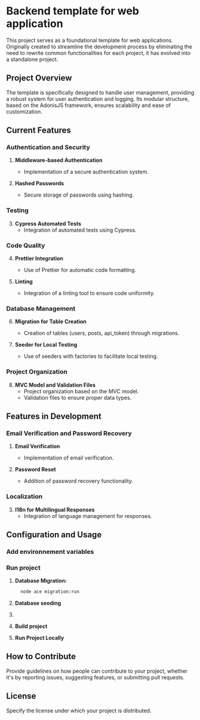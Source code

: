 # Backend template for web application

This project serves as a foundational template for web applications. Originally created to streamline the development process by eliminating the need to rewrite common functionalities for each project, it has evolved into a standalone project.

## Project Overview

The template is specifically designed to handle user management, providing a robust system for user authentication and logging. Its modular structure, based on the AdonisJS framework, ensures scalability and ease of customization.

## Current Features

### Authentication and Security
1. **Middleware-based Authentication**
   - Implementation of a secure authentication system.

2. **Hashed Passwords**
   - Secure storage of passwords using hashing.

### Testing
3. **Cypress Automated Tests**
   - Integration of automated tests using Cypress.

### Code Quality
4. **Prettier Integration**
   - Use of Prettier for automatic code formatting.

5. **Linting**
   - Integration of a linting tool to ensure code uniformity.

### Database Management
6. **Migration for Table Creation**
   - Creation of tables (users, posts, api_token) through migrations.

7. **Seeder for Local Testing**
   - Use of seeders with factories to facilitate local testing.

### Project Organization
8. **MVC Model and Validation Files**
   - Project organization based on the MVC model.
   - Validation files to ensure proper data types.

## Features in Development

### Email Verification and Password Recovery
1. **Email Verification**
   - Implementation of email verification.

2. **Password Reset**
   - Addition of password recovery functionality.

### Localization
3. **I18n for Multilingual Responses**
   - Integration of language management for responses.

## Configuration and Usage

### Add environnement variables


### Run project
1. **Database Migration:**
   ```bash
     node ace migration:run
   ```
   
2. **Database seeding**
3. 
4. **Build project**
5. **Run Project Locally**
  

## How to Contribute

Provide guidelines on how people can contribute to your project, whether it's by reporting issues, suggesting features, or submitting pull requests.

## License

Specify the license under which your project is distributed.
